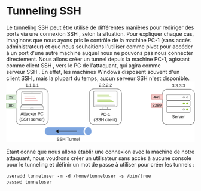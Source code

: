 # Tunneling SSH

Le tunneling SSH peut être utilisé de différentes manières pour rediriger des ports via une connexion SSH , selon la situation. Pour expliquer chaque cas, imaginons que nous ayons pris le contrôle de la machine PC-1 (sans accès administrateur) et que nous souhaitions l'utiliser comme pivot pour accéder à un port d'une autre machine auquel nous ne pouvons pas nous connecter directement. Nous allons créer un tunnel depuis la machine PC-1, agissant comme client SSH , vers le PC de l'attaquant, qui agira comme serveur SSH . En effet, les machines Windows disposent souvent d'un client SSH , mais la plupart du temps, aucun serveur SSH n'est disponible.
![SSh tunneling](/images/ssh_tunneling.png)

Étant donné que nous allons établir une connexion avec la machine de notre attaquant, nous voudrons créer un utilisateur sans accès à aucune console pour le tunneling et définir un mot de passe à utiliser pour créer les tunnels :

```shell-session
useradd tunneluser -m -d /home/tunneluser -s /bin/true
passwd tunneluser
```


